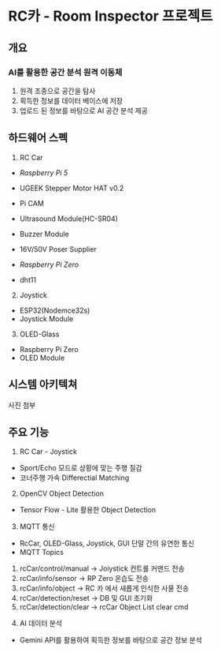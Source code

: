 # RC카 - Room Inspector 프로젝트
    
## 개요
### AI를 활용한 공간 분석 원격 이동체
1. 원격 조종으로 공간을 탐사
2. 획득한 정보를 데이터 베이스에 저장
3. 업로드 된 정보를 바탕으로 AI 공간 분석 제공

## 하드웨어 스펙
1. RC Car
- *Raspberry Pi 5*
- UGEEK Stepper Motor HAT v0.2
- Pi CAM
- Ultrasound Module(HC-SR04)
- Buzzer Module
- 16V/50V Poser Supplier
 
- *Raspberry Pi Zero*
- dht11
    
2. Joystick
- ESP32(Nodemce32s)
- Joystick Module
    
3. OLED-Glass
- Raspberry Pi Zero
- OLED Module

## 시스템 아키텍쳐
사진 첨부

## 주요 기능
1. RC Car - Joystick
- Sport/Echo 모드로 상황에 맞는 주행 질감
- 코너주행 가속 Differectial Matching

2. OpenCV Object Detection
- Tensor Flow - Lite 활용한 Object Detection

3. MQTT 통신
- RcCar, OLED-Glass, Joystick, GUI 단말 간의 유연한 통신
- MQTT Topics
1) rcCar/control/manual -> Joiystick 컨트롤 커맨드 전송
2) rcCar/info/sensor -> RP Zero 온습도 전송
3) rcCar/info/object -> RC 카 에서 새롭게 인식한 사물 전송
4) rcCar/detection/reset -> DB 및 GUI 초기화
5) rcCar/detection/clear -> rcCar Object List clear cmd

4. AI 데이터 분석
-  Gemini API를 활용하여 획득한 정보를 바탕으로 공간 정보 분석

